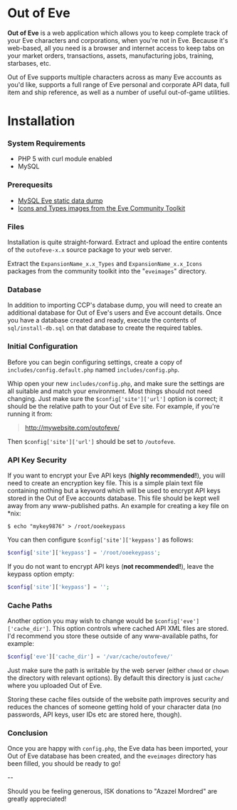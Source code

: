 Out of Eve
==========

**Out of Eve** is a web application which allows you to keep complete track of your Eve characters and corporations, when you're not in Eve. Because it's web-based, all you need is a browser and internet access to keep tabs on your market orders, transactions, assets, manufacturing jobs, training, starbases, etc.

Out of Eve supports multiple characters across as many Eve accounts as you'd like, supports a full range of Eve personal and corporate API data, full item and ship reference, as well as a number of useful out-of-game utilities.


Installation
============

### System Requirements
* PHP 5 with curl module enabled
* MySQL

### Prerequesits
* [MySQL Eve static data dump](https://forums.eveonline.com/default.aspx?g=posts&m=4329249#post4329249)
* [Icons and Types images from the Eve Community Toolkit](http://community.eveonline.com/community/fansites/toolkit/)


### Files

Installation is quite straight-forward. Extract and upload the entire contents of the `outofeve-x.x` source package to your web server.

Extract the `ExpansionName_x.x_Types` and `ExpansionName_x.x_Icons` packages from the community toolkit into the "`eveimages`" directory.


### Database

In addition to importing CCP's database dump, you will need to create an additional database for Out of Eve's users and Eve account details. Once you have a database created and ready, execute the contents of `sql/install-db.sql` on that database to create the required tables.


### Initial Configuration

Before you can begin configuring settings, create a copy of `includes/config.default.php` named `includes/config.php`.

Whip open your new `includes/config.php`, and make sure the settings are all suitable and match your environment. Most things should not need changing. Just make sure the `$config['site']['url']` option is correct; it should be the relative path to your Out of Eve site. For example, if you're running it from:

> http://mywebsite.com/outofeve/

Then `$config['site']['url']` should be set to `/outofeve`.


### API Key Security

If you want to encrypt your Eve API keys (**highly recommended!**), you will need to create an encryption key file. This is a simple plain text file containing nothing but a keyword which will be used to encrypt API keys stored in the Out of Eve accounts database. This file should be kept well away from any www-published paths. An example for creating a key file on *nix:

    $ echo "mykey9876" > /root/ooekeypass

You can then configure `$config['site']['keypass']` as follows:

```php
$config['site']['keypass'] = '/root/ooekeypass';
```

If you do not want to encrypt API keys (**not recommended!**), leave the keypass option empty:

```php
$config['site']['keypass'] = '';
```

###  Cache Paths

Another option you may wish to change would be `$config['eve']['cache_dir']`. This option controls where cached API XML files are stored. I'd recommend you store these outside of any www-available paths, for example:

```php
$config['eve']['cache_dir'] = '/var/cache/outofeve/'
```

Just make sure the path is writable by the web server (either `chmod` or `chown` the directory with relevant options). By default this directory is just `cache/` where you uploaded Out of Eve.

Storing these cache files outside of the website path improves security and reduces the chances of someone getting hold of your character data (no passwords, API keys, user IDs etc are stored here, though).


### Conclusion

Once you are happy with `config.php`, the Eve data has been imported, your Out of Eve database has been created, and the `eveimages` directory has been filled, you should be ready to go!


--

Should you be feeling generous, ISK donations to "Azazel Mordred" are greatly appreciated!
